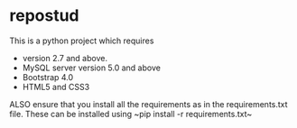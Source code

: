 # repostud

This is a python project which requires
- version 2.7 and above.
- MySQL server version 5.0 and above
- Bootstrap 4.0 
- HTML5 and CSS3 

ALSO ensure that you install all the requirements as in the requirements.txt file.
These can be installed using ~pip install -r requirements.txt~ 

